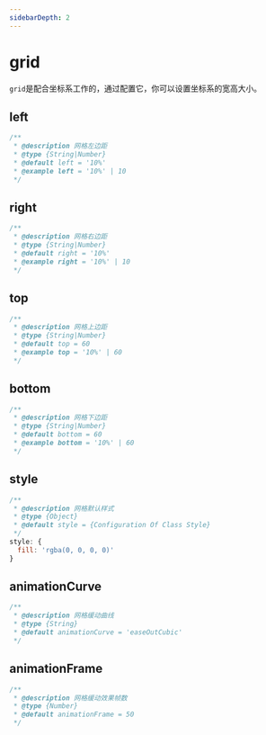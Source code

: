 ```yaml
---
sidebarDepth: 2
---
```


# grid

`grid`是配合坐标系工作的，通过配置它，你可以设置坐标系的宽高大小。

## left

```js
/**
 * @description 网格左边距
 * @type {String|Number}
 * @default left = '10%'
 * @example left = '10%' | 10
 */
```

## right

```js
/**
 * @description 网格右边距
 * @type {String|Number}
 * @default right = '10%'
 * @example right = '10%' | 10
 */
```

## top

```js
/**
 * @description 网格上边距
 * @type {String|Number}
 * @default top = 60
 * @example top = '10%' | 60
 */
```

## bottom

```js
/**
 * @description 网格下边距
 * @type {String|Number}
 * @default bottom = 60
 * @example bottom = '10%' | 60
 */
```

## style

```js
/**
 * @description 网格默认样式
 * @type {Object}
 * @default style = {Configuration Of Class Style}
 */
style: {
  fill: 'rgba(0, 0, 0, 0)'
}
```

## animationCurve

```js
/**
 * @description 网格缓动曲线
 * @type {String}
 * @default animationCurve = 'easeOutCubic'
 */
```

## animationFrame

```js
/**
 * @description 网格缓动效果帧数
 * @type {Number}
 * @default animationFrame = 50
 */
```